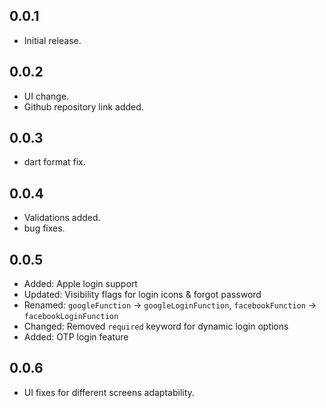 ## 0.0.1
* Initial release.

## 0.0.2
- UI change.
- Github repository link added.

## 0.0.3
- dart format fix.

## 0.0.4
- Validations added.
- bug fixes.

## 0.0.5
- Added: Apple login support
- Updated: Visibility flags for login icons & forgot password
- Renamed: `googleFunction` → `googleLoginFunction`, `facebookFunction` → `facebookLoginFunction`
- Changed: Removed `required` keyword for dynamic login options
- Added: OTP login feature

## 0.0.6
- UI fixes for different screens adaptability.

